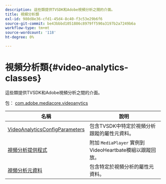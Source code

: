 ```yaml
---
description: 這些類提供TVSDK和Adobe視頻分析之間的介面。
title: 視頻分析類
exl-id: 980d8e36-cfd1-45d4-8c40-f3c53e29b6f6
source-git-commit: be43bbbd1051886c8979ff590a3197b2a7249b6a
workflow-type: tm+mt
source-wordcount: '118'
ht-degree: 0%

---
```


# 視頻分析類{#video-analytics-classes}

這些類提供TVSDK和Adobe視頻分析之間的介面。

包： [com.adobe.mediacore.videoanytics](https://help.adobe.com/en_US/primetime/api/psdk/asdoc-dhls_1.4/com/adobe/mediacore/videoanalytics/package-detail.html)

| 名稱 | 說明 |
|---|---|
| [VideoAnalyticsConfigParameters](https://help.adobe.com/en_US/primetime/api/psdk/asdoc-dhls_1.4/com/adobe/mediacore/videoanalytics/VideoAnalyticsConfigParameters.html) | 包含TVSDK中特定於視頻分析跟蹤的屬性元資料。 |
| [視頻分析提供程式](https://help.adobe.com/en_US/primetime/api/psdk/asdoc-dhls_1.4/com/adobe/mediacore/videoanalytics/VideoAnalyticsProvider.html) | 附加 `MediaPlayer` 實例到VideoHeartbate模組以跟蹤回放。 |
| [視頻分析元資料](https://help.adobe.com/en_US/primetime/api/psdk/asdoc-dhls_1.4/com/adobe/mediacore/videoanalytics/VideoAnalyticsMetadata.html) | 包含特定於視頻分析的屬性元資料。 |
